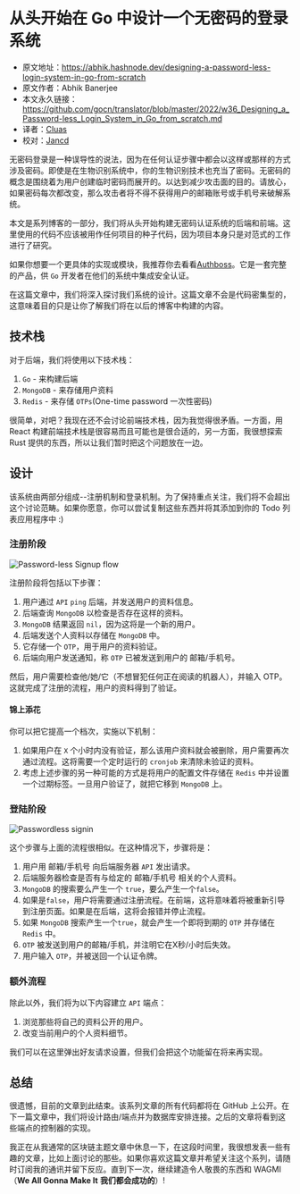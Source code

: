# 从头开始在 Go 中设计一个无密码的登录系统

- 原文地址：https://abhik.hashnode.dev/designing-a-password-less-login-system-in-go-from-scratch
- 原文作者：Abhik Banerjee
- 本文永久链接：https://github.com/gocn/translator/blob/master/2022/w36_Designing_a_Password-less_Login_System_in_Go_from_scratch.md
- 译者：[Cluas](https://github.com/Cluas)
- 校对：[Jancd](https://github.com/Jancd)
  

无密码登录是一种误导性的说法，因为在任何认证步骤中都会以这样或那样的方式涉及密码。即使是在生物识别系统中，你的生物识别技术也充当了密码。无密码的概念是围绕着为用户创建临时密码而展开的。以达到减少攻击面的目的。请放心，如果密码每次都改变，那么攻击者将不得不获得用户的邮箱账号或手机号来破解系统。

本文是系列博客的一部分，我们将从头开始构建无密码认证系统的后端和前端。这里使用的代码不应该被用作任何项目的种子代码，因为项目本身只是对范式的工作进行了研究。

如果你想要一个更具体的实现或模块，我推荐你去看看[Authboss](https://github.com/volatiletech/authboss)。它是一套完整的产品，供 `Go` 开发者在他们的系统中集成安全认证。

在这篇文章中，我们将深入探讨我们系统的设计。这篇文章不会是代码密集型的，这意味着目的只是让你了解我们将在以后的博客中构建的内容。

## 技术栈

对于后端，我们将使用以下技术栈：

1.  `Go` - 来构建后端
2.  `MongoDB` - 来存储用户资料
3.  `Redis` - 来存储 `OTPs`(One-time password 一次性密码)


很简单，对吧？我现在还不会讨论前端技术栈，因为我觉得很矛盾。一方面，用 React 构建前端技术栈是很容易而且可能也是很合适的，另一方面，我很想探索 Rust 提供的东西，所以让我们暂时把这个问题放在一边。
## 设计

该系统由两部分组成--注册机制和登录机制。为了保持重点关注，我们将不会超出这个讨论范畴。如果你愿意，你可以尝试复制这些东西并将其添加到你的 Todo 列表应用程序中 :)

### 注册阶段

![Password-less Signup flow](../static/images/2022/w36_Designing_a_Password-less_Login_System_in_Go_from_scratch/Password-less_Signup_flow.avif)

注册阶段将包括以下步骤：

1.  用户通过 `API` `ping` 后端，并发送用户的资料信息。
2.  后端查询 `MongoDB` 以检查是否存在这样的资料。
3.  `MongoDB` 结果返回 `nil`，因为这将是一个新的用户。
4.  后端发送个人资料以存储在 `MongoDB` 中。
5.  它存储一个 `OTP`，用于用户的资料验证。
6.  后端向用户发送通知，称 `OTP` 已被发送到用户的 邮箱/手机号。

然后，用户需要检查他/她/它（不想冒犯任何正在阅读的机器人），并输入 OTP。这就完成了注册的流程，用户的资料得到了验证。

#### 锦上添花
你可以把它提高一个档次，实施以下机制：

1. 如果用户在 `X` 个小时内没有验证，那么该用户资料就会被删除，用户需要再次通过流程。这将需要一个定时运行的 `cronjob` 来清除未验证的资料。
2. 考虑上述步骤的另一种可能的方式是将用户的配置文件存储在 `Redis` 中并设置一个过期标签。一旦用户验证了，就把它移到 `MongoDB` 上。

### 登陆阶段

![Passwordless signin](../static/images/2022/w36_Designing_a_Password-less_Login_System_in_Go_from_scratch/Passwordless_signin.avif)

这个步骤与上面的流程很相似。在这种情况下，步骤将是：

1. 用户用 邮箱/手机号 向后端服务器 `API` 发出请求。
2. 后端服务器检查是否有与给定的 邮箱/手机号 相关的个人资料。
3. `MongoDB` 的搜索要么产生一个 `true`，要么产生一个`false`。
4. 如果是`false`，用户将需要通过注册流程。在前端，这将意味着将被重新引导到注册页面。如果是在后端，这将会报错并停止流程。
5. 如果 `MongoDB` 搜索产生一个`true`，就会产生一个即将到期的 `OTP` 并存储在 `Redis` 中。
6. `OTP` 被发送到用户的邮箱/手机，并注明它在X秒/小时后失效。
7. 用户输入 `OTP`，并被送回一个认证令牌。

### 额外流程

除此以外，我们将为以下内容建立 `API` 端点：

1. 浏览那些将自己的资料公开的用户。
2. 改变当前用户的个人资料细节。

我们可以在这里弹出好友请求设置，但我们会把这个功能留在将来再实现。

## 总结

很遗憾，目前的文章到此结束。该系列文章的所有代码都将在 GitHub 上公开。在下一篇文章中，我们将设计路由/端点并为数据库安排连接。之后的文章将看到这些端点的控制器的实现。

我正在从我通常的区块链主题文章中休息一下，在这段时间里，我很想发表一些有趣的文章，比如上面讨论的那些。如果你喜欢这篇文章并希望关注这个系列，请随时订阅我的通讯并留下反应。直到下一次，继续建造令人敬畏的东西和 WAGMI（**We All Gonna Make It**  **我们都会成功的**）!